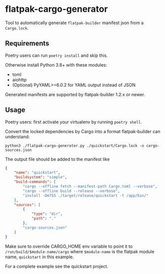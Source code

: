 # flatpak-cargo-generator

Tool to automatically generate `flatpak-builder` manifest json from a `Cargo.lock`.

## Requirements

Poetry users can run `poetry install` and skip this.

Otherwise install Python 3.8+ with these modules:
- toml
- aiohttp
- (Optional) PyYAML>=6.0.2 for YAML output instead of JSON

Generated manifests are supported by flatpak-builder 1.2.x or newer.

## Usage

Poetry users: first activate your virtualenv by running `poetry shell`.

Convert the locked dependencies by Cargo into a format flatpak-builder can understand:
```
python3 ./flatpak-cargo-generator.py ./quickstart/Cargo.lock -o cargo-sources.json
```

The output file should be added to the manifest like
```json
{
    "name": "quickstart",
    "buildsystem": "simple",
    "build-commands": [
        "cargo --offline fetch --manifest-path Cargo.toml --verbose",
        "cargo --offline build --release --verbose",
        "install -Dm755 ./target/release/quickstart -t /app/bin/"
    ],
    "sources": [
        {
            "type": "dir",
            "path": "."
        },
        "cargo-sources.json"
    ]
}
```

Make sure to override CARGO_HOME env variable to point it to `/run/build/$module-name/cargo` where `$module-name` is the flatpak module name, `quickstart` in this example.


For a complete example see the quickstart project.

